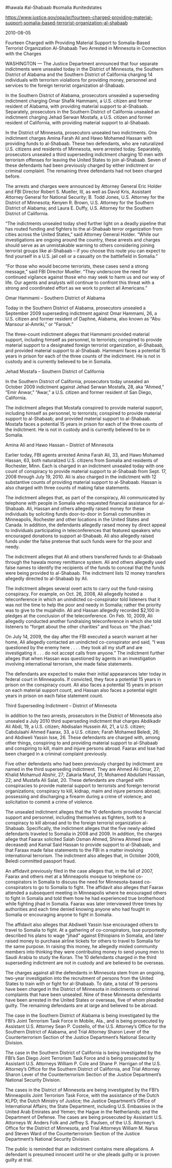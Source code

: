 #hawala 
#al-Shabaab 
#somalia 
#unitedstates 

https://www.justice.gov/opa/pr/fourteen-charged-providing-material-support-somalia-based-terrorist-organization-al-shabaab

2010-08-05

Fourteen Charged with Providing Material Support to Somalia-Based Terrorist Organization Al-Shabaab Two Arrested in Minnesota in Connection with the Charges

WASHINGTON — The Justice Department announced that four separate indictments were unsealed today in the District of Minnesota, the Southern District of Alabama and the Southern District of California charging 14 individuals with terrorism violations for providing money, personnel and services to the foreign terrorist organization al-Shabaab.

In the Southern District of Alabama, prosecutors unsealed a superseding indictment charging Omar Shafik Hammami, a U.S. citizen and former resident of Alabama, with providing material support to al-Shabaab. Separately, prosecutors in the Southern District of California unsealed an indictment charging Jehad Serwan Mostafa, a U.S. citizen and former resident of California, with providing material support to al-Shabaab.

In the District of Minnesota, prosecutors unsealed two indictments. One indictment charges Amina Farah Ali and Hawo Mohamed Hassan with providing funds to al-Shabaab. These two defendants, who are naturalized U.S. citizens and residents of Minnesota, were arrested today. Separately, prosecutors unsealed a third superseding indictment charging 10 men with terrorism offenses for leaving the United States to join al-Shabaab. Seven of these defendants had been previously charged by either indictment or criminal complaint. The remaining three defendants had not been charged before.

The arrests and charges were announced by Attorney General Eric Holder and FBI Director Robert S. Mueller, III, as well as David Kris, Assistant Attorney General for National Security; B. Todd Jones, U.S. Attorney for the District of Minnesota; Kenyen R. Brown, U.S. Attorney for the Southern District of Alabama; and Laura E. Duffy, U.S. Attorney for the Southern District of California.

“The indictments unsealed today shed further light on a deadly pipeline that has routed funding and fighters to the al-Shabaab terror organization from cities across the United States,” said Attorney General Holder. “While our investigations are ongoing around the country, these arrests and charges should serve as an unmistakable warning to others considering joining terrorist groups like al-Shabaab – if you choose this route you can expect to find yourself in a U.S. jail cell or a casualty on the battlefield in Somalia.”

“For those who would become terrorists, these cases send a strong message,” said FBI Director Mueller. “They underscore the need for continued vigilance against those who may seek to harm us and our way of life. Our agents and analysts will continue to confront this threat with a strong and coordinated effort as we work to protect all Americans.” 

Omar Hammami – Southern District of Alabama

Today in the Southern District of Alabama, prosecutors unsealed a September 2009 superseding indictment against Omar Hammami, 26, a U.S. citizen and former resident of Daphne, Alabama, also known as “Abu Mansour al-Amriki,” or “Farouk.”

The three-count indictment alleges that Hammami provided material support, including himself as personnel, to terrorists; conspired to provide material support to a designated foreign terrorist organization, al-Shabaab, and provided material support to al-Shabaab. Hammami faces a potential 15 years in prison for each of the three counts of the indictment. He is not in custody and is currently believed to be in Somalia.

Jehad Mostafa – Southern District of California

In the Southern District of California, prosecutors today unsealed an October 2009 indictment against Jehad Serwan Mostafa, 28, aka “Ahmed,” “Emir Anwar,” “Awar,” a U.S. citizen and former resident of San Diego, California.

The indictment alleges that Mostafa conspired to provide material support, including himself as personnel, to terrorists; conspired to provide material support to al-Shabaab; and provided material support to al-Shabaab. Mostafa faces a potential 15 years in prison for each of the three counts of the indictment. He is not in custody and is currently believed to be in Somalia.

Amina Ali and Hawo Hassan – District of Minnesota 

Earlier today, FBI agents arrested Amina Farah Ali, 33, and Hawo Mohamed Hassan, 63, both naturalized U.S. citizens from Somalia and residents of Rochester, Minn. Each is charged in an indictment unsealed today with one count of conspiracy to provide material support to al-Shabaab from Sept. 17, 2008 through July 19, 2010. Ali is also charged in the indictment with 12 substantive counts of providing material support to al-Shabaab. Hassan is also charged with three counts of making false statements.

The indictment alleges that, as part of the conspiracy, Ali communicated by telephone with people in Somalia who requested financial assistance for al-Shabaab. Ali, Hassan and others allegedly raised money for these individuals by soliciting funds door-to-door in Somali communities in Minneapolis, Rochester and other locations in the United States and Canada. In addition, the defendants allegedly raised money by direct appeal to individuals participating in teleconferences that featured speakers who encouraged donations to support al-Shabaab. Ali also allegedly raised funds under the false pretense that such funds were for the poor and needy.

The indictment alleges that Ali and others transferred funds to al-Shabaab through the hawala money remittance system. Ali and others allegedly used false names to identify the recipients of the funds to conceal that the funds were being provided to al-Shabaab. The indictment lists 12 money transfers allegedly directed to al-Shabaab by Ali.

The indictment alleges several overt acts to carry out the fund-raising conspiracy. For example, on Oct. 26, 2008, Ali allegedly hosted a teleconference in which an unindicted co-conspirator told listeners that it was not the time to help the poor and needy in Somalia; rather the priority was to give to the mujahidin. Ali and Hassan allegedly recorded $2,100 in pledges at the conclusion of the teleconference. On Feb. 10, 2009, Ali allegedly conducted another fundraising teleconference in which she told listeners to “forget about the other charities” and focus on “the jihad.”

On July 14, 2009, the day after the FBI executed a search warrant at her home, Ali allegedly contacted an unindicted co-conspirator and said, “I was questioned by the enemy here . . . . they took all my stuff and are investigating it . . . do not accept calls from anyone.” The indictment further alleges that when Hassan was questioned by agents in an investigation involving international terrorism, she made false statements.

The defendants are expected to make their initial appearances later today in federal court in Minneapolis. If convicted, they face a potential 15 years in prison on the conspiracy count. Ali also faces a potential 15 years in prison on each material support count, and Hassan also faces a potential eight years in prison on each false statement count.

Third Superseding Indictment – District of Minnesota 

In addition to the two arrests, prosecutors in the District of Minnesota also unsealed a July 2010 third superseding indictment that charges Abdikadir Ali Abdi, 19, a U.S. citizen; Abdisalan Hussein Ali, 21, a U.S. citizen; Cabdulaahi Ahmed Faarax, 33, a U.S. citizen; Farah Mohamed Beledi, 26; and Abdiweli Yassin Isse, 26. These defendants are charged with, among other things, conspiring to and providing material support to al-Shabaab and conspiring to kill, maim and injure persons abroad. Faarax and Isse had been charged in a criminal complaint previously.

Five other defendants who had been previously charged by indictment are named in the third superseding indictment. They are Ahmed Ali Omar, 27; Khalid Mohamud Abshir, 27; Zakaria Maruf, 31; Mohamed Abdullahi Hassan, 22; and Mustafa Ali Salat, 20. These defendants are charged with conspiracies to provide material support to terrorists and foreign terrorist organizations; conspiracy to kill, kidnap, maim and injure persons abroad; possessing and discharging a firearm during a crime of violence; and solicitation to commit a crime of violence.

The unsealed indictment alleges that the 10 defendants provided financial support and personnel, including themselves as fighters, both to a conspiracy to kill abroad and to the foreign terrorist organization al-Shabaab. Specifically, the indictment alleges that the five newly-added defendants traveled to Somalia in 2008 and 2009. In addition, the charges allege that Faarax solicited Salah Osman Ahmed, Shirwa Ahmed (now deceased) and Kamal Said Hassan to provide support to al-Shabaab, and that Faraax made false statements to the FBI in a matter involving international terrorism. The indictment also alleges that, in October 2009, Beledi committed passport fraud.

An affidavit previously filed in the case alleges that, in the fall of 2007, Faarax and others met at a Minneapolis mosque to telephone co-conspirators in Somalia to discuss the need for Minnesota-based co-conspirators to go to Somalia to fight. The affidavit also alleges that Faarax attended a subsequent meeting in Minneapolis where he encouraged others to fight in Somalia and told them how he had experienced true brotherhood while fighting jihad in Somalia. Faarax was later interviewed three times by authorities and each time denied knowing anyone who had fought in Somalia or encouraging anyone to fight in Somalia.

The affidavit also alleges that Abdiweli Yassin Isse encouraged others to travel to Somalia to fight. At a gathering of co-conspirators, Isse purportedly described his plans to wage “jihad” against Ethiopians in Somalia, and later raised money to purchase airline tickets for others to travel to Somalia for the same purpose. In raising this money, he allegedly misled community members into thinking they were contributing money to send young men to Saudi Arabia to study the Koran. The 10 defendants charged in the third superseding indictment are not in custody and are believed to be overseas.

The charges against all the defendants in Minnesota stem from an ongoing, two-year investigation into the recruitment of persons from the United States to train with or fight for al-Shabaab. To date, a total of 19 persons have been charged in the District of Minnesota in indictments or criminal complaints that have been unsealed. Nine of these Minnesota defendants have been arrested in the United States or overseas, five of whom pleaded guilty. The remaining defendants are at large and believed to be abroad.

The case in the Southern District of Alabama is being investigated by the FBI’s Joint Terrorism Task Force in Mobile, Ala., and is being prosecuted by Assistant U.S. Attorney Sean P. Costello, of the U.S. Attorney’s Office for the Southern District of Alabama, and Trial Attorney Sharon Lever of the Counterterrorism Section of the Justice Department’s National Security Division.

The case in the Southern District of California is being investigated by the FBI’s San Diego Joint Terrorism Task Force and is being prosecuted by Assistant U.S. Attorneys William P. Cole and Shane P. Harrigan of the U.S. Attorney’s Office for the Southern District of California, and Trial Attorney Sharon Lever of the Counterterrorism Section of the Justice Department’s National Security Division.

The cases in the District of Minnesota are being investigated by the FBI’s Minneapolis Joint Terrorism Task Force, with the assistance of the Dutch KLPD; the Dutch Ministry of Justice; the Justice Department’s Office of International Affairs; the State Department, including U.S. Embassies in the United Arab Emirates and Yemen; the Hague in the Netherlands; and the Department of Defense. The cases are being prosecuted by Assistant U.S. Attorneys W. Anders Folk and Jeffrey S. Paulsen, of the U.S. Attorney’s Office for the District of Minnesota, and Trial Attorneys William M. Narus and Steven Ward of the Counterterrorism Section of the Justice Department’s National Security Division.

The public is reminded that an indictment contains mere allegations. A defendant is presumed innocent until he or she pleads guilty or is proven guilty at trial.